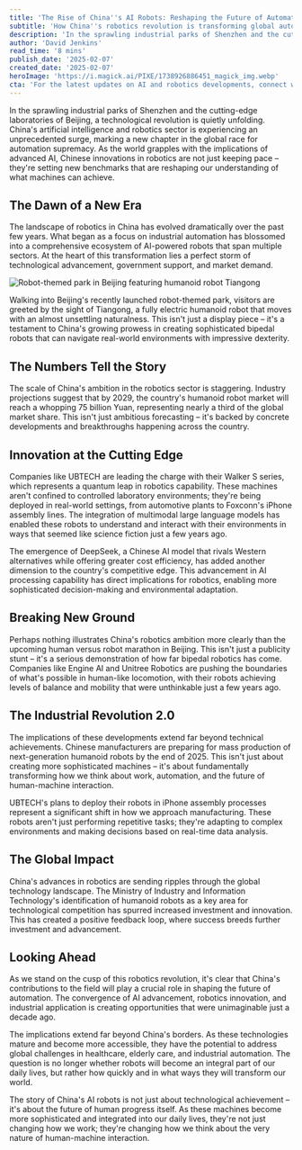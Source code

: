 ```yaml
---
title: 'The Rise of China''s AI Robots: Reshaping the Future of Automation'
subtitle: 'How China''s robotics revolution is transforming global automation'
description: 'In the sprawling industrial parks of Shenzhen and the cutting-edge laboratories of Beijing, a technological revolution is quietly unfolding. China''s artificial intelligence and robotics sector is experiencing an unprecedented surge, marking a new chapter in the global race for automation supremacy.'
author: 'David Jenkins'
read_time: '8 mins'
publish_date: '2025-02-07'
created_date: '2025-02-07'
heroImage: 'https://i.magick.ai/PIXE/1738926886451_magick_img.webp'
cta: 'For the latest updates on AI and robotics developments, connect with us on LinkedIn at MagickAI, where we continue to track and analyze the most significant developments in this fascinating field.'
---
```


In the sprawling industrial parks of Shenzhen and the cutting-edge laboratories of Beijing, a technological revolution is quietly unfolding. China's artificial intelligence and robotics sector is experiencing an unprecedented surge, marking a new chapter in the global race for automation supremacy. As the world grapples with the implications of advanced AI, Chinese innovations in robotics are not just keeping pace – they're setting new benchmarks that are reshaping our understanding of what machines can achieve.

## The Dawn of a New Era

The landscape of robotics in China has evolved dramatically over the past few years. What began as a focus on industrial automation has blossomed into a comprehensive ecosystem of AI-powered robots that span multiple sectors. At the heart of this transformation lies a perfect storm of technological advancement, government support, and market demand.

![Robot-themed park in Beijing featuring humanoid robot Tiangong](https://i.magick.ai/PIXE/1738926886455_magick_img.webp)

Walking into Beijing's recently launched robot-themed park, visitors are greeted by the sight of Tiangong, a fully electric humanoid robot that moves with an almost unsettling naturalness. This isn't just a display piece – it's a testament to China's growing prowess in creating sophisticated bipedal robots that can navigate real-world environments with impressive dexterity.

## The Numbers Tell the Story

The scale of China's ambition in the robotics sector is staggering. Industry projections suggest that by 2029, the country's humanoid robot market will reach a whopping 75 billion Yuan, representing nearly a third of the global market share. This isn't just ambitious forecasting – it's backed by concrete developments and breakthroughs happening across the country.

## Innovation at the Cutting Edge

Companies like UBTECH are leading the charge with their Walker S series, which represents a quantum leap in robotics capability. These machines aren't confined to controlled laboratory environments; they're being deployed in real-world settings, from automotive plants to Foxconn's iPhone assembly lines. The integration of multimodal large language models has enabled these robots to understand and interact with their environments in ways that seemed like science fiction just a few years ago.

The emergence of DeepSeek, a Chinese AI model that rivals Western alternatives while offering greater cost efficiency, has added another dimension to the country's competitive edge. This advancement in AI processing capability has direct implications for robotics, enabling more sophisticated decision-making and environmental adaptation.

## Breaking New Ground

Perhaps nothing illustrates China's robotics ambition more clearly than the upcoming human versus robot marathon in Beijing. This isn't just a publicity stunt – it's a serious demonstration of how far bipedal robotics has come. Companies like Engine AI and Unitree Robotics are pushing the boundaries of what's possible in human-like locomotion, with their robots achieving levels of balance and mobility that were unthinkable just a few years ago.

## The Industrial Revolution 2.0

The implications of these developments extend far beyond technical achievements. Chinese manufacturers are preparing for mass production of next-generation humanoid robots by the end of 2025. This isn't just about creating more sophisticated machines – it's about fundamentally transforming how we think about work, automation, and the future of human-machine interaction.

UBTECH's plans to deploy their robots in iPhone assembly processes represent a significant shift in how we approach manufacturing. These robots aren't just performing repetitive tasks; they're adapting to complex environments and making decisions based on real-time data analysis.

## The Global Impact

China's advances in robotics are sending ripples through the global technology landscape. The Ministry of Industry and Information Technology's identification of humanoid robots as a key area for technological competition has spurred increased investment and innovation. This has created a positive feedback loop, where success breeds further investment and advancement.

## Looking Ahead

As we stand on the cusp of this robotics revolution, it's clear that China's contributions to the field will play a crucial role in shaping the future of automation. The convergence of AI advancement, robotics innovation, and industrial application is creating opportunities that were unimaginable just a decade ago.

The implications extend far beyond China's borders. As these technologies mature and become more accessible, they have the potential to address global challenges in healthcare, elderly care, and industrial automation. The question is no longer whether robots will become an integral part of our daily lives, but rather how quickly and in what ways they will transform our world.

The story of China's AI robots is not just about technological achievement – it's about the future of human progress itself. As these machines become more sophisticated and integrated into our daily lives, they're not just changing how we work; they're changing how we think about the very nature of human-machine interaction.